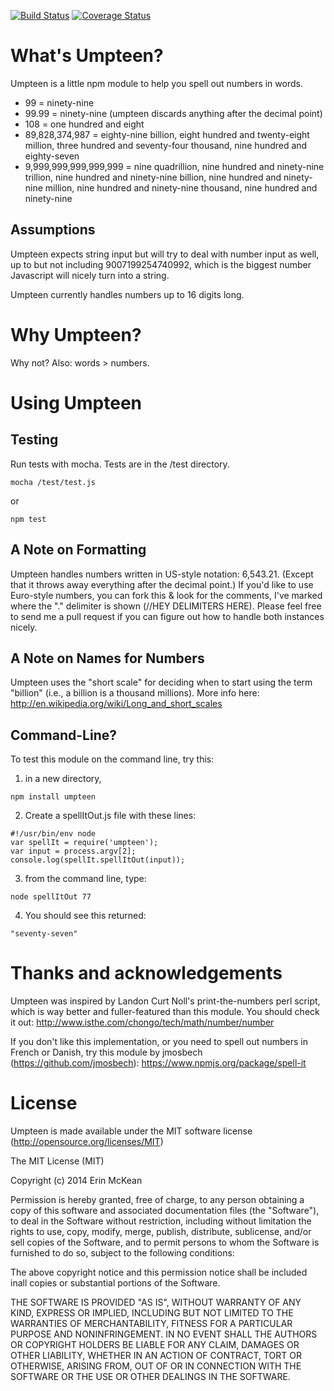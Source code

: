 [![Build Status](https://travis-ci.org/emckean/umpteen.png?branch=master)](https://travis-ci.org/emckean/umpteen)
[![Coverage Status](https://img.shields.io/coveralls/emckean/umpteen.svg)](https://coveralls.io/r/emckean/umpteen?branch=master)

What's Umpteen?
===================

Umpteen is a little npm module to help you spell out numbers in words.

* 99 = ninety-nine
* 99.99 = ninety-nine (umpteen discards anything after the decimal point)
* 108 = one hundred and eight
* 89,828,374,987 = eighty-nine billion, eight hundred and twenty-eight million, three hundred and seventy-four thousand, nine hundred and eighty-seven
* 9,999,999,999,999,999 = nine quadrillion, nine hundred and ninety-nine trillion, nine hundred and ninety-nine billion, nine hundred and ninety-nine million, nine hundred and ninety-nine thousand, nine hundred and ninety-nine

Assumptions
------------

Umpteen expects string input but will try to deal with number input as well, up to but not including 9007199254740992, which is the biggest number Javascript will nicely turn into a string. 

Umpteen currently handles numbers up to 16 digits long.

Why Umpteen?
===================
Why not?
Also: words > numbers.

Using Umpteen
===================
Testing
-------
Run tests with mocha. Tests are in the /test directory. 
```
mocha /test/test.js
```
or
```
npm test
```
A Note on Formatting
--------------------
Umpteen handles numbers written in US-style notation: 6,543.21. (Except that it throws away everything after the decimal point.)
If you'd like to use Euro-style numbers, you can fork this & look for the comments, I've marked where the "." delimiter is shown (//HEY DELIMITERS HERE). Please feel free to send me a pull request if you can figure out how to handle both instances nicely. 

A Note on Names for Numbers
---------------------
Umpteen uses the "short scale" for deciding when to start using the term "billion" (i.e., a billion is a thousand millions). More info here: http://en.wikipedia.org/wiki/Long_and_short_scales

Command-Line?
-------------
To test this module on the command line, try this: 

1. in a new directory, 

  ```
  npm install umpteen 
  ```
2. Create a spellItOut.js file with these lines: 

  ```
  #!/usr/bin/env node
  var spellIt = require('umpteen');
  var input = process.argv[2];
  console.log(spellIt.spellItOut(input));
  ```
3. from the command line, type: 
  ```
  node spellItOut 77
  ```
4. You should see this returned:
  ```
  "seventy-seven"
  ```

Thanks and acknowledgements
===========================
Umpteen was inspired by Landon Curt Noll's print-the-numbers perl script, which is way better and fuller-featured than this module. You should check it out: http://www.isthe.com/chongo/tech/math/number/number

If you don't like this implementation, or you need to spell out numbers in French or Danish, try this module by jmosbech (https://github.com/jmosbech): https://www.npmjs.org/package/spell-it

License
========
Umpteen is made available under the MIT software license (http://opensource.org/licenses/MIT)

The MIT License (MIT)

Copyright (c) 2014 Erin McKean

Permission is hereby granted, free of charge, to any person obtaining a copy of this software and associated documentation files (the "Software"), to deal in the Software without restriction, including without limitation the rights to use, copy, modify, merge, publish, distribute, sublicense, and/or sell
copies of the Software, and to permit persons to whom the Software is furnished to do so, subject to the following conditions:

The above copyright notice and this permission notice shall be included inall copies or substantial portions of the Software.

THE SOFTWARE IS PROVIDED "AS IS", WITHOUT WARRANTY OF ANY KIND, EXPRESS OR IMPLIED, INCLUDING BUT NOT LIMITED TO THE WARRANTIES OF MERCHANTABILITY,
FITNESS FOR A PARTICULAR PURPOSE AND NONINFRINGEMENT. IN NO EVENT SHALL THE AUTHORS OR COPYRIGHT HOLDERS BE LIABLE FOR ANY CLAIM, DAMAGES OR OTHER LIABILITY, WHETHER IN AN ACTION OF CONTRACT, TORT OR OTHERWISE, ARISING FROM, OUT OF OR IN CONNECTION WITH THE SOFTWARE OR THE USE OR OTHER DEALINGS IN
THE SOFTWARE.
